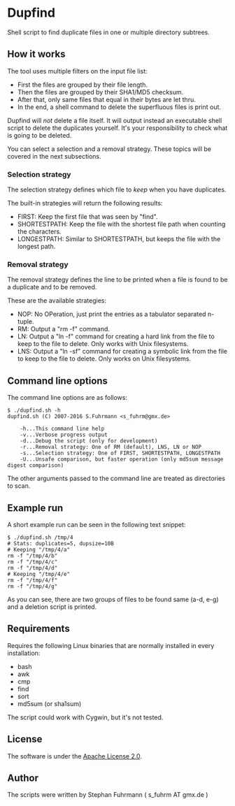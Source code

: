 # Dupfind

Shell script to find duplicate files in one or multiple directory subtrees.

## How it works

The tool uses multiple filters on the input file list:

* First the files are grouped by their file length.
* Then the files are grouped by their SHA1/MD5 checksum.
* After that, only same files that equal in their bytes are let thru.
* In the end, a shell command to delete the superfluous files is print out.

Dupfind will *not* delete a file itself. It will output instead an executable shell script to
delete the duplicates yourself. It's your responsibility to check what is going to be
deleted.

You can select a selection and a removal strategy. These topics will be covered in
the next subsections.

### Selection strategy

The selection strategy defines which file to *keep* when you have duplicates.

The built-in strategies will return the following results:
* FIRST: Keep the first file that was seen by "find".
* SHORTESTPATH: Keep the file with the shortest file path when counting the characters.
* LONGESTPATH: Similar to SHORTESTPATH, but keeps the file with the longest path.

### Removal strategy

The removal strategy defines the line to be printed when a file is found to be
a duplicate and to be removed.

These are the available strategies:
* NOP: No OPeration, just print the entries as a tabulator separated n-tuple.
* RM: Output a "rm -f" command.
* LN: Output a "ln -f" command for creating a hard link from the file to keep to the file to delete. Only works with Unix filesystems.
* LNS: Output a "ln -sf" command for creating a symbolic link from the file to keep to the file to delete. Only works on Unix filesystems.

## Command line options

The command line options are as follows:

    $ ./dupfind.sh -h
    dupfind.sh (C) 2007-2016 S.Fuhrmann <s_fuhrm@gmx.de>
    
    	-h...This command line help
    	-v...Verbose progress output
    	-d...Debug the script (only for development)
    	-r...Removal strategy: One of RM (default), LNS, LN or NOP
    	-s...Selection strategy: One of FIRST, SHORTESTPATH, LONGESTPATH
    	-U...Unsafe comparison, but faster operation (only md5sum message digest comparison)

The other arguments passed to the command line are treated as directories to scan.

## Example run

A short example run can be seen in the following text snippet:

    $ ./dupfind.sh /tmp/4
    # Stats: duplicates=5, dupsize=10B
    # Keeping "/tmp/4/a"
    rm -f "/tmp/4/b"
    rm -f "/tmp/4/c"
    rm -f "/tmp/4/d"
    # Keeping "/tmp/4/e"
    rm -f "/tmp/4/f"
    rm -f "/tmp/4/g"

As you can see, there are two groups of files to be found same (a-d, e-g) and
a deletion script is printed.

## Requirements

Requires the following Linux binaries that are normally installed in every installation:
* bash
* awk
* cmp
* find
* sort
* md5sum (or sha1sum)

The script could work with Cygwin, but it's not tested.

## License

The software is under the [Apache License 2.0](https://www.apache.org/licenses/LICENSE-2.0).

## Author

The scripts were written by Stephan Fuhrmann ( s_fuhrm AT gmx.de )
